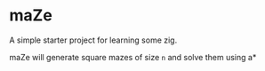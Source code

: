 # maZe

A simple starter project for learning some zig.

maZe will generate square mazes of size `n` and solve them using a*
